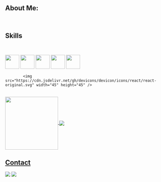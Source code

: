 ## About Me: 
</br>

 ## Skills
<div style="display: inline_block"><br>
 
<!--   <img height="50" align="center" alt="Erica-React" height="40" width="50" src="https://raw.githubusercontent.com/devicons/devicon/master/icons/java/java-original.svg">
    &nbsp;&nbsp;&nbsp;&nbsp;&nbsp;&nbsp;&nbsp;&nbsp;&nbsp;&nbsp;&nbsp;&nbsp;&nbsp;       
<!--   <img height="40" align="center" alt="Erica-React" height="30" width="40" src="https://raw.githubusercontent.com/devicons/devicon/master/icons/react/react-original.svg">
 &nbsp;&nbsp;&nbsp;&nbsp;&nbsp;&nbsp;&nbsp;&nbsp;&nbsp;&nbsp;&nbsp;&nbsp;&nbsp; -->
<!--   <img height="40" align="center" alt="Erica-HTML" height="30" width="40" src="https://raw.githubusercontent.com/devicons/devicon/master/icons/html5/html5-original.svg">
 &nbsp;&nbsp;&nbsp;&nbsp;&nbsp;&nbsp;&nbsp;&nbsp;&nbsp;&nbsp;&nbsp;&nbsp;&nbsp;
  <img height="40" align="center" alt="Erica-CSS" height="30" width="40" src="https://raw.githubusercontent.com/devicons/devicon/master/icons/css3/css3-original.svg"> --> 
 <p>
            <img src="https://cdn.jsdelivr.net/gh/devicons/devicon/icons/java/java-original.svg" width="45" height="45"/> 
  <img src="https://cdn.jsdelivr.net/gh/devicons/devicon/icons/spring/spring-plain.svg" width="45" height="45"  />  
   <img src="https://cdn.jsdelivr.net/gh/devicons/devicon/icons/mysql/mysql-original.svg" width="45" height="45" />
            <img src="https://cdn.jsdelivr.net/gh/devicons/devicon/icons/javascript/javascript-original.svg" width="45" height="45"/>
   <img src="https://cdn.jsdelivr.net/gh/devicons/devicon/icons/vscode/vscode-original-wordmark.svg" width="45" height="45"  />   
           
            
            <img src="https://cdn.jsdelivr.net/gh/devicons/devicon/icons/react/react-original.svg" width="45" height="45" />         
                  
                  
 </p>  
</div>
  
</br>

 <div>
  <a href="https://github.com/Niall-J-Murray">
   <img align="center" height="170" src="https://github-readme-stats.vercel.app/api/top-langs/?username=Niall-J-Murray&layout=compact&langs_count=16&theme=dracula"/>
  <img align="center" src="https://github-readme-stats.vercel.app/api?username=Niall-J-Murray&show_icons=true&theme=dracula&include_all_commits=true&count_private=true&hide=issues"/>
</div>
 


## Contact 
<div> 
  <a href="https://www.linkedin.com/in/niall-j-murray/" target="_blank"><img src="https://img.shields.io/badge/-LinkedIn-%230077B5?style=for-the-badge&logo=linkedin&logoColor=white" target="_blank"></a> 
  <a href = "mailto: niall_murray@outlook.com"><img src="https://img.shields.io/badge/-Gmail-%23333?style=for-the-badge&logo=gmail&logoColor=white" target="_blank"></a>
 </br>
</br>
 
</div>
